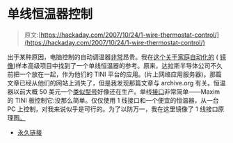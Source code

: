 # 单线恒温器控制

> 原文:[https://hackaday.com/2007/10/24/1-wire-thermostat-control/](https://hackaday.com/2007/10/24/1-wire-thermostat-control/)

出于某种原因，电脑控制的自动调温器[非常](http://www.smarthome.com/30532.html)昂贵。我在[这个关于家庭自动化的](http://eljabiri1.tripod.com/sitebuildercontent/sitebuilderfiles/sample-Senior-Project-7.pdf) ( [镜像](http://biobug.org/had-mirror/))样本高级项目中找到了一个单线恒温器的参考。原来，达拉斯半导体公司不久前把一个放在一起，作为他们的 TINI 平台的应用。(片上网络应用服务器)。那篇文章已经从他们的网站上消失了，但是我发现那篇文章与 archive.org 有关。恒温器以前大概 50 美元一个[类似型号](http://www.google.com/url?sa=t&ct=res&cd=2&url=http%3A%2F%2Fwww.luxproducts.com%2Fthermostats%2Ftx9000.htm&ei=TxIgR7GeA6CsiAGG5ejvDQ&usg=AFQjCNGhGbJFajRKUF7P2u4HQI0GuJBZAA&sig2=ZbeBQbHikLc6qJYpwU2h-A)好像还在生产。单线[接口](http://web.archive.org/web/20040617232208/http://www.ibutton.com/TINI/applications/lux/index.html#hardware)非常简单——Maxim 的 TINI 板控制它:没那么简单。仅仅使用 1 线接口和一个便宜的恒温器，从一台 PC 上控制，对我来说似乎是可行的。为了以防万一，我在这里镜像了 1 线接口原理图[。](http://biobug.org/had-mirror/1-wire-thermo/)

*   [永久链接](http://web.archive.org/web/20040617232208/http://www.ibutton.com/TINI/applications/lux/index.html)